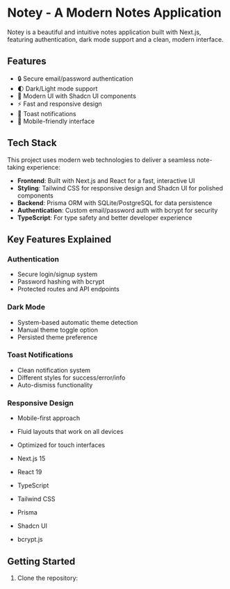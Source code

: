 # Notey - A Modern Notes Application

Notey is a beautiful and intuitive notes application built with Next.js, featuring authentication, dark mode support and a clean, modern interface.

## Features

- 🔒 Secure email/password authentication
- 🌓 Dark/Light mode support
- 🎨 Modern UI with Shadcn UI components
- ⚡ Fast and responsive design
- 🔔 Toast notifications
- 📱 Mobile-friendly interface

## Tech Stack
This project uses modern web technologies to deliver a seamless note-taking experience:

- **Frontend**: Built with Next.js and React for a fast, interactive UI
- **Styling**: Tailwind CSS for responsive design and Shadcn UI for polished components
- **Backend**: Prisma ORM with SQLite/PostgreSQL for data persistence
- **Authentication**: Custom email/password auth with bcrypt for security
- **TypeScript**: For type safety and better developer experience

## Key Features Explained

### Authentication
- Secure login/signup system
- Password hashing with bcrypt
- Protected routes and API endpoints

### Dark Mode
- System-based automatic theme detection
- Manual theme toggle option
- Persisted theme preference

### Toast Notifications
- Clean notification system
- Different styles for success/error/info
- Auto-dismiss functionality

### Responsive Design
- Mobile-first approach
- Fluid layouts that work on all devices
- Optimized for touch interfaces

- Next.js 15
- React 19
- TypeScript
- Tailwind CSS
- Prisma
- Shadcn UI
- bcrypt.js

## Getting Started

1. Clone the repository:

